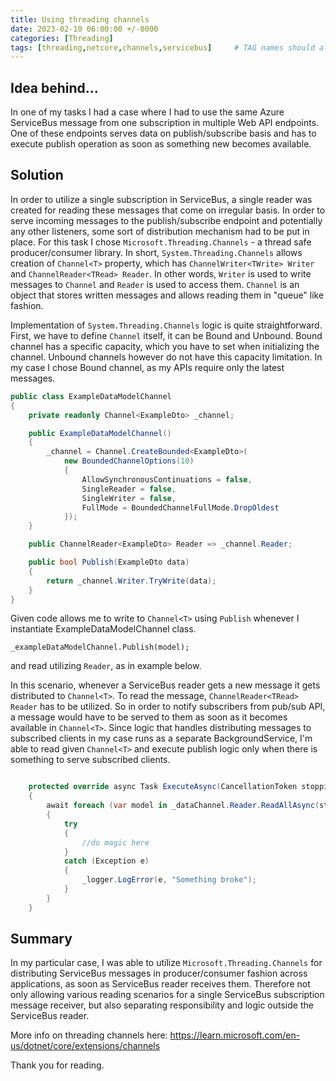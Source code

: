 ```yaml
---
title: Using threading channels
date: 2023-02-10 06:00:00 +/-0000
categories: [Threading]
tags: [threading,netcore,channels,servicebus]     # TAG names should always be lowercase
---
```


## Idea behind... ##

In one of my tasks I had a case where I had to use the same Azure ServiceBus message from one subscription in multiple Web API endpoints. One of these endpoints serves data on publish/subscribe basis and has to execute publish operation as soon as something new becomes available.

## Solution ##

In order to utilize a single subscription in ServiceBus, a single reader was created for reading these messages that come on irregular basis. In order to serve incoming messages to the publish/subscribe endpoint and potentially any other listeners, some sort of distribution mechanism had to be put in place. For this task I chose ``Microsoft.Threading.Channels`` - a thread safe producer/consumer library. In short, ``System.Threading.Channels`` allows creation of ``Channel<T>`` property, which has ``ChannelWriter<TWrite> Writer`` and ``ChannelReader<TRead> Reader``. In other words, ``Writer`` is used to write messages to ``Channel`` and ``Reader`` is used to access them. ``Channel`` is an object that stores written messages and allows reading them in "queue" like fashion.

Implementation of ``System.Threading.Channels`` logic is quite straightforward. First, we have to define ``Channel`` itself, it can be Bound and Unbound. Bound channel has a specific capacity, which you have to set when initializing the channel. Unbound channels however do not have this capacity limitation. In my case I chose Bound channel, as my APIs require only the latest messages.

```csharp
public class ExampleDataModelChannel
{
    private readonly Channel<ExampleDto> _channel;

    public ExampleDataModelChannel()
    {
        _channel = Channel.CreateBounded<ExampleDto>(
            new BoundedChannelOptions(10)
            {
                AllowSynchronousContinuations = false,
                SingleReader = false,
                SingleWriter = false,
                FullMode = BoundedChannelFullMode.DropOldest
            });
    }

    public ChannelReader<ExampleDto> Reader => _channel.Reader;

    public bool Publish(ExampleDto data)
    {
        return _channel.Writer.TryWrite(data);
    }
}
```

Given code allows me to write to ``Channel<T>`` using ``Publish`` whenever I instantiate ExampleDataModelChannel class.

```charp
_exampleDataModelChannel.Publish(model);
```
and read utilizing ``Reader``, as in example below.


In this scenario, whenever a ServiceBus reader gets a new message it gets distributed to ``Channel<T>``. To read the message, ``ChannelReader<TRead> Reader`` has to be utilized. So in order to notify subscribers from pub/sub API, a message would have to be served to them as soon as it becomes available in ``Channel<T>``. Since logic that handles distributing messages to subscribed clients in my case runs as a separate BackgroundService, I'm able to read given ``Channel<T>`` and execute publish logic only when there is something to serve subscribed clients.

```csharp

    protected override async Task ExecuteAsync(CancellationToken stoppingToken)
    {
        await foreach (var model in _dataChannel.Reader.ReadAllAsync(stoppingToken))
        {
            try
            {
                //do magic here
            }
            catch (Exception e)
            {
                _logger.LogError(e, "Something broke");
            }
        }
    }
```

## Summary ##

In my particular case, I was able to utilize ``Microsoft.Threading.Channels`` for distributing ServiceBus messages in producer/consumer fashion across applications, as soon as ServiceBus reader receives them. Therefore not only allowing various reading scenarios for a single ServiceBus subscription message receiver, but also separating responsibility and logic outside the ServiceBus reader.

More info on threading channels here: <https://learn.microsoft.com/en-us/dotnet/core/extensions/channels> 

Thank you for reading.
